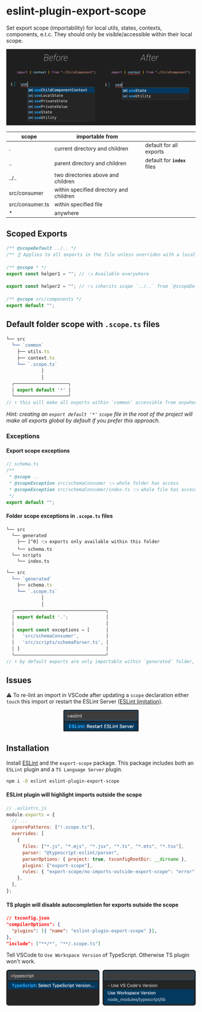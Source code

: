 # eslint-plugin-export-scope

Set export scope (importability) for local utils, states, contexts, components, e.t.c. They should only be visible/accessible within their local scope.

![Before-after comparison](/readme-src/before_after.jpg "Before-after comparison")

<p align="center">

| scope           | importable from                         |                               |
| --------------- | --------------------------------------- | ----------------------------- |
| .               | current directory and children          | default for all exports       |
| ..              | parent directory and children           | default for **`index`** files |
| ../..           | two directories above and children      |                               |
| src/consumer    | within specified directory and children |                               |
| src/consumer.ts | within specified file                   |                               |
| \*              | anywhere                                |                               |

</p>

## Scoped Exports

```ts
/** @scopeDefault ../.. */
/** ☝ Applies to all exports in the file unless overriden with a local `@scope` */

/** @scope * */
export const helper1 = ""; // 👈 Available everywhere

export const helper2 = ""; // 👈 inherits scope `../..` from `@scopeDefault`

/** @scope src/components */
export default "";
```

## Default folder scope with `.scope.ts` files

```ts
└── src
  └── `common`
    ├── utils.ts
    ├── context.ts
    └── `.scope.ts`
             │
             │
  ╭────────────────────╮
  │ export default '*' │
  ╰────────────────────╯
// ⬆ this will make all exports within `common` accessible from anywhere unless a specific export is overriden on a lower level

```

_Hint: creating an `export default '*'` `scope` file in the root of the project will make all exports global by default if you prefer this approach._

### Exceptions

#### Export scope exceptions

```ts
// schema.ts
/**
 * @scope ..
 * @scopeException src/schemaConsumer 👈 whole folder has access
 * @scopeException src/schemaConsumer/index.ts 👈 whole file has access
 */
export default "";
```

#### Folder scope exceptions in `.scope.ts` files

```
└── src
  └── generated
    ├── [^0] 👈 exports only available within this folder
    └── schema.ts
  └── scripts
    └── index.ts
```

```ts
└── src
  └── `generated`
    ├── schema.ts
    └── `.scope.ts`
             │
             │
  ╭──────────────────────────────────╮
  │ export default '.';              │
  │                                  │
  │ export const exceptions = [      │
  │   'src/schemaConsumer',          │
  │   'src/scripts/schemaParser.ts', │
  │ ]                                │
  ╰──────────────────────────────────╯
// ⬆ by default exports are only importable within `generated` folder, but folders/files in exceptions are exempt.

```

## Issues

⚠️ To re-lint an import in VSCode after updating a `scope` declaration either `touch` this import or restart the ESLint Server [(ESLint limitation)](https://github.com/microsoft/vscode-eslint/issues/1565#event-7958473201).

<p align="center">
  <img src="readme-src/restart_eslint_server.png" alt="Restart ESLint Server" width="200" />
</p>

## Installation

Install [ESLint](https://eslint.org/) and the `export-scope` package. This package includes both an `ESLint` plugin and a `TS Language Server` plugin.

```sh
npm i -D eslint eslint-plugin-export-scope
```

#### ESLint plugin will highlight imports outside the scope

```js
// .eslintrc.js
module.exports = {
  // ...
  ignorePatterns: ["!.scope.ts"],
  overrides: [
    {
      files: ["*.js", "*.mjs", "*.jsx", "*.ts", "*.mts", "*.tsx"],
      parser: "@typescript-eslint/parser",
      parserOptions: { project: true, tsconfigRootDir: __dirname },
      plugins: ["export-scope"],
      rules: { "export-scope/no-imports-outside-export-scope": "error" },
    },
  ],
};
```

#### TS plugin will disable autocompletion for exports outside the scope

```json
// tsconfig.json
"compilerOptions": {
  "plugins": [{ "name": "eslint-plugin-export-scope" }],
},
"include": ["**/*", "**/.scope.ts"]
```

Tell VSCode to `Use Workspace Version` of TypeScript. Otherwise TS plugin won't work.

<p align="center">
  <img src="readme-src/ts_version.png" alt="Select TS version" width="600" />
</p>
